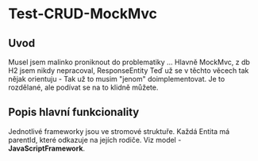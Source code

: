 # Test-CRUD-MockMvc

## Uvod
Musel jsem malinko proniknout do problematiky ... Hlavně MockMvc, z db H2 jsem nikdy nepracoval, ResponseEntity 
Teď už se v těchto věcech tak nějak orientuju - Tak už to musim "jenom" doimplementovat. Je to rozdělané, ale podívat se na to klidně můžete. 

## Popis hlavní funkcionality
Jednotlivé frameworky jsou ve stromové struktuře. Každá Entita má parentId, které odkazuje na jejích rodiče. Viz model - **JavaScriptFramework**.

